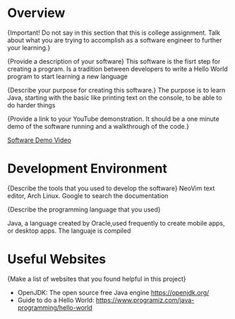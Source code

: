 # Overview

{Important!  Do not say in this section that this is college assignment.  Talk about what you are trying to accomplish as a software engineer to further your learning.}

{Provide a description of your software}
This software is the fisrt step for creating a program. Is a tradition between developers to write a Hello World program to start learning a new language

{Describe your purpose for creating this software.}
The purpose is to learn Java, starting with the basic like printing text on the console, to be able to do harder things

{Provide a link to your YouTube demonstration.  It should be a one minute demo of the software running and a walkthrough of the code.}

[Software Demo Video](http://youtube.link.goes.here)

# Development Environment

{Describe the tools that you used to develop the software}
NeoVim text editor, Arch Linux. Google to search the documentation

{Describe the programming language that you used}

Java, a language created by Oracle,used frequently to create mobile apps, or desktop apps. The languaje is compiled

# Useful Websites

{Make a list of websites that you found helpful in this project}
* OpenJDK: The open source free Java engine https://openjdk.org/
* Guide to do a Hello World: https://www.programiz.com/java-programming/hello-world

